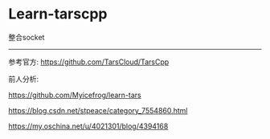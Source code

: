 # Learn-tarscpp
 
 整合socket

---

参考官方: https://github.com/TarsCloud/TarsCpp

前人分析: 

https://github.com/Myicefrog/learn-tars

https://blog.csdn.net/stpeace/category_7554860.html

https://my.oschina.net/u/4021301/blog/4394168

